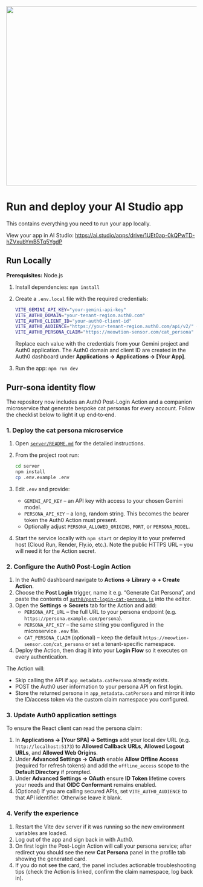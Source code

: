 <div align="center">
<img width="1200" height="475" alt="GHBanner" src="https://github.com/user-attachments/assets/0aa67016-6eaf-458a-adb2-6e31a0763ed6" />
</div>

# Run and deploy your AI Studio app

This contains everything you need to run your app locally.

View your app in AI Studio: https://ai.studio/apps/drive/1UEt0ap-0kQPwTD-hZVxubYmB5Tq5YgdP

## Run Locally

**Prerequisites:**  Node.js


1. Install dependencies:
   `npm install`

2. Create a `.env.local` file with the required credentials:

   ```bash
   VITE_GEMINI_API_KEY="your-gemini-api-key"
   VITE_AUTH0_DOMAIN="your-tenant-region.auth0.com"
   VITE_AUTH0_CLIENT_ID="your-auth0-client-id"
   VITE_AUTH0_AUDIENCE="https://your-tenant-region.auth0.com/api/v2/" # optional, but needed if you protect backend APIs
   VITE_AUTH0_PERSONA_CLAIM="https://meowtion-sensor.com/cat_persona"
   ```

   Replace each value with the credentials from your Gemini project and Auth0 application. The Auth0 domain and client ID are created in the Auth0 dashboard under **Applications → Applications → [Your App]**.

3. Run the app:
   `npm run dev`

## Purr-sona identity flow

The repository now includes an Auth0 Post-Login Action and a companion microservice that generate bespoke cat personas for every account. Follow the checklist below to light it up end‑to‑end.

### 1. Deploy the cat persona microservice

1. Open [`server/README.md`](server/README.md) for the detailed instructions.
2. From the project root run:

   ```bash
   cd server
   npm install
   cp .env.example .env
   ```

3. Edit `.env` and provide:
   - `GEMINI_API_KEY` – an API key with access to your chosen Gemini model.
   - `PERSONA_API_KEY` – a long, random string. This becomes the bearer token the Auth0 Action must present.
   - Optionally adjust `PERSONA_ALLOWED_ORIGINS`, `PORT`, or `PERSONA_MODEL`.

4. Start the service locally with `npm start` or deploy it to your preferred host (Cloud Run, Render, Fly.io, etc.). Note the public HTTPS URL – you will need it for the Action secret.

### 2. Configure the Auth0 Post-Login Action

1. In the Auth0 dashboard navigate to **Actions → Library → + Create Action**.
2. Choose the **Post Login** trigger, name it e.g. “Generate Cat Persona”, and paste the contents of [`auth0/post-login-cat-persona.js`](auth0/post-login-cat-persona.js) into the editor.
3. Open the **Settings → Secrets** tab for the Action and add:
   - `PERSONA_API_URL` – the full URL to your persona endpoint (e.g. `https://persona.example.com/persona`).
   - `PERSONA_API_KEY` – the same string you configured in the microservice `.env` file.
   - `CAT_PERSONA_CLAIM` (optional) – keep the default `https://meowtion-sensor.com/cat_persona` or set a tenant-specific namespace.
4. Deploy the Action, then drag it into your **Login Flow** so it executes on every authentication.

The Action will:
- Skip calling the API if `app_metadata.catPersona` already exists.
- POST the Auth0 user information to your persona API on first login.
- Store the returned persona in `app_metadata.catPersona` and mirror it into the ID/access token via the custom claim namespace you configured.

### 3. Update Auth0 application settings

To ensure the React client can read the persona claim:

1. In **Applications → [Your SPA] → Settings** add your local dev URL (e.g. `http://localhost:5173`) to **Allowed Callback URLs**, **Allowed Logout URLs**, and **Allowed Web Origins**.
2. Under **Advanced Settings → OAuth** enable **Allow Offline Access** (required for refresh tokens) and add the `offline_access` scope to the **Default Directory** if prompted.
3. Under **Advanced Settings → OAuth** ensure **ID Token** lifetime covers your needs and that **OIDC Conformant** remains enabled.
4. (Optional) If you are calling secured APIs, set `VITE_AUTH0_AUDIENCE` to that API identifier. Otherwise leave it blank.

### 4. Verify the experience

1. Restart the Vite dev server if it was running so the new environment variables are loaded.
2. Log out of the app and sign back in with Auth0.
3. On first login the Post-Login Action will call your persona service; after redirect you should see the new **Cat Persona** panel in the profile tab showing the generated card.
4. If you do not see the card, the panel includes actionable troubleshooting tips (check the Action is linked, confirm the claim namespace, log back in).

